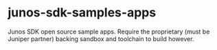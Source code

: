 # junos-sdk-samples-apps
Junos SDK open source sample apps. Require the proprietary (must be Juniper partner) backing sandbox and toolchain to build however.
